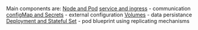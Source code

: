 Main components are:
[Node and Pod](Node%20and%20Pod.md) 
[service and ingress](service%20and%20ingress.md) - communication
[configMap and Secrets](configMap%20and%20Secrets.md) - external configuration
[Volumes](Volumes.md) - data persistance
[Deployment and Stateful Set](Deployment%20and%20Stateful%20Set.md) - pod blueprint using replicating mechanisms